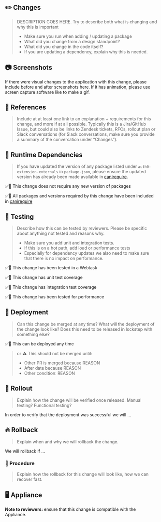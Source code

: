 ## ✏️ Changes
  
> DESCRIPTION GOES HERE. Try to describe both what is changing and why this is important
> - Make sure you run  when adding / updating a package
> - What did you change from a design standpoint?
> - What did you change in the code itself?
> - If you are updating a dependency, explain why this is needed.
  
## 📷 Screenshots
 
If there were visual changes to the application with this change, please include before and after screenshots here. If it has animation, please use screen capture software like  to make a gif.
  
## 🔗 References
  
> Include at at least one link to an explanation + requirements for this change, and more if at all possible. Typically this is a Jira/GitHub Issue, but could also be links to Zendesk tickets, RFCs, rollout plan or Slack conversations (for Slack conversations, make sure you provide a summary of the conversation under “Changes”).

## 🛑 Runtime Dependencies

> If you have updated the version of any package listed under `auth0-extension.externals` in `package.json`, please ensure the updated version has already been made available in [canirequire](https://auth0-extensions.github.io/canirequire/).

✅🚫 This change does not require any new version of packages

✅🚫 All packages and versions required by this change have been included in [canirequire](https://auth0-extensions.github.io/canirequire/)


## 🎯 Testing
  
> Describe how this can be tested by reviewers. Please be specific about anything not tested and reasons why.
> - Make sure you add unit and integration tests.
> - If this is on a hot path, add load or performance tests
> - Especially for dependency updates we also need to make sure that there is no impact on performance.
   
✅🚫 This change has been tested in a Webtask
 
✅🚫 This change has unit test coverage
  
✅🚫 This change has integration test coverage
  
✅🚫 This change has been tested for performance
  
## 🚀 Deployment
  
> Can this change be merged at any time? What will the deployment of the change look like? Does this need to be released in lockstep with something else?
  
✅🚫 This can be deployed any time
  
> or
> ⚠️ This should not be merged until:
> - Other PR is merged because REASON
> - After date because REASON
> - Other condition: REASON
  
## 🎡 Rollout
  
> Explain how the change will be verified once released. Manual testing? Functional testing?
  
In order to verify that the deployment was successful we will …
  
## 🔥 Rollback
  
> Explain when and why we will rollback the change.
  
We will rollback if …
  
### 📄 Procedure
  
> Explain how the rollback for this change will look like, how we can recover fast.
 
## 🖥 Appliance
  
**Note to reviewers:** ensure that this change is compatible with the Appliance.
